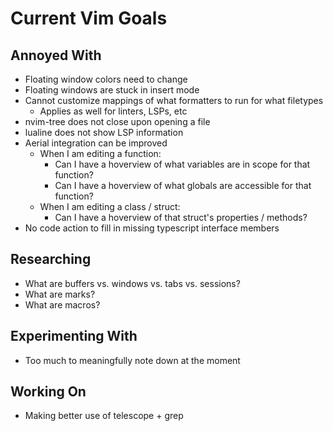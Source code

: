 # Current Vim Goals

## Annoyed With

- Floating window colors need to change
- Floating windows are stuck in insert mode
- Cannot customize mappings of what formatters to run for what filetypes
  - Applies as well for linters, LSPs, etc
- nvim-tree does not close upon opening a file
- lualine does not show LSP information
- Aerial integration can be improved
  - When I am editing a function:
    - Can I have a hoverview of what variables are in scope for that function?
    - Can I have a hoverview of what globals are accessible for that function?
  - When I am editing a class / struct:
    - Can I have a hoverview of that struct's properties / methods?
- No code action to fill in missing typescript interface members

## Researching

- What are buffers vs. windows vs. tabs vs. sessions?
- What are marks?
- What are macros?

## Experimenting With

- Too much to meaningfully note down at the moment

## Working On

- Making better use of telescope + grep
